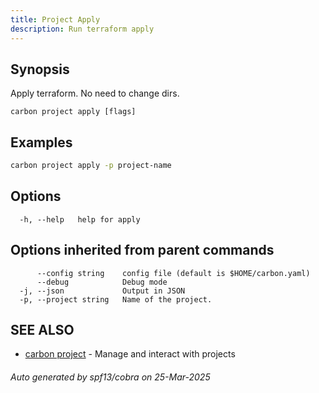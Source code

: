 ```yaml
---
title: Project Apply
description: Run terraform apply
---
```


## Synopsis

Apply terraform. No need to change dirs.

```
carbon project apply [flags]
```

## Examples

```bash
carbon project apply -p project-name
```

## Options

```
  -h, --help   help for apply
```

## Options inherited from parent commands

```
      --config string    config file (default is $HOME/carbon.yaml)
      --debug            Debug mode
  -j, --json             Output in JSON
  -p, --project string   Name of the project.
```

## SEE ALSO

* [carbon project](carbon_project.md)	 - Manage and interact with projects

###### Auto generated by spf13/cobra on 25-Mar-2025

